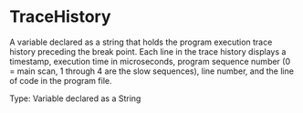 # TraceHistory

A variable declared as a string that holds the program execution trace history preceding the break point. Each line in the trace history displays a timestamp, execution time in microseconds, program sequence number (0 = main scan, 1 through 4 are the slow sequences), line number, and the line of code in the program file.

Type: Variable declared as a String
